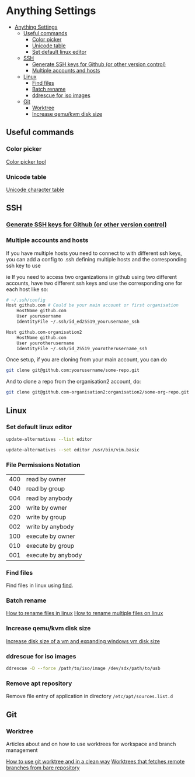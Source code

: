 # Anything Settings

- [Anything Settings](#anything-settings)
  - [Useful commands](#useful-commands)
    - [Color picker](#color-picker)
    - [Unicode table](#unicode-table)
    - [Set default linux editor](#set-default-linux-editor)
  - [SSH](#ssh)
    - [Generate SSH keys for Github (or other version control)](#generate-ssh-keys-for-github-or-other-version-control)
    - [Multiple accounts and hosts](#multiple-accounts-and-hosts)
  - [Linux](#linux)
    - [Find files](#find-files)
    - [Batch rename](#batch-rename)
    - [ddrescue for iso images](#ddrescue-for-iso-images)
  - [Git](#git)
    - [Worktree](#worktree)
    - [Increase qemu/kvm disk size](#increase-qemukvm-disk-size)

## Useful commands

### Color picker

[Color picker tool](https://www.w3schools.com/colors/colors_picker.asp)

### Unicode table

[Unicode character table](https://unicode-table.com/en)

## SSH

### [Generate SSH keys for Github (or other version control)](https://docs.github.com/en/authentication/connecting-to-github-with-ssh/generating-a-new-ssh-key-and-adding-it-to-the-ssh-agent)

### Multiple accounts and hosts

If you have multiple hosts you need to connect to with different ssh keys, you can add a config to .ssh defining multiple hosts and the corresponding ssh key to use

ie
If you need to access two organizations in github using two different accounts, have two different ssh keys and use the corresponding one for each host like so:

```bash
# ~/.ssh/config
Host github.com # Could be your main account or first organisation
    HostName github.com
    User yourusername
    IdentityFile ~/.ssh/id_ed25519_yourusername_ssh

Host github.com-organisation2
    HostName github.com
    User yourotherusername
    IdentityFile ~/.ssh/id_25519_yourotherusername_ssh
```

Once setup, if you are cloning from your main account, you can do

```bash
git clone git@github.com:yourusername/some-repo.git
```

And to clone a repo from the organisation2 account, do:

```bash
git clone git@github.com-organisation2:organisation2/some-org-repo.git
```

## Linux

### Set default linux editor

```bash
update-alternatives --list editor

update-alternatives --set editor /usr/bin/vim.basic
```

### File Permissions Notation
|||
|-|-|
| 400 | read by owner |
| 040 | read by group |
| 004 | read by anybody |
| 200 | write by owner |
| 020 | write by group |
| 002 | write by anybody |
| 100 | execute by owner |
| 010 | execute by group |
| 001 | execute by anybody |

### Find files

Find files in linux using [find](https://www.plesk.com/blog/various/find-files-in-linux-via-command-line/).

### Batch rename

[How to rename files in linux](https://linuxize.com/post/how-to-rename-files-in-linux/)
[How to rename multiple files on linux](https://linuxconfig.org/how-to-rename-multiple-files-on-linux)

### Increase qemu/kvm disk size

[Increase disk size of a vm and expanding windows vm disk size](https://techglimpse.com/expand-windows-10-vm-virtual-disk-size-qemu-kvm/)


### ddrescue for iso images

```sh
ddrescue -D --force /path/to/iso/image /dev/sdx/path/to/usb
```

### Remove apt repository

Remove file entry of application in directory `/etc/apt/sources.list.d`

## Git

### Worktree

Articles about and on how to use worktrees for workspace and branch management

[How to use git worktree and in a clean way](https://morgan.cugerone.com/blog/how-to-use-git-worktree-and-in-a-clean-way/)
[Worktrees that fetches remote branches from bare repository](https://morgan.cugerone.com/blog/workarounds-to-git-worktree-using-bare-repository-and-cannot-fetch-remote-branches/)
